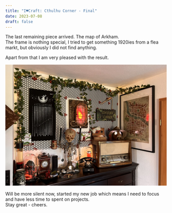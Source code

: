 ```yaml
---
title: "I♥Craft: Cthulhu Corner - Final"
date: 2023-07-08
draft: false
---
```


The last remaining piece arrived. The map of Arkham.  
The frame is nothing special, I tried to get something 1920ies from a flea markt, but obviously I did not find anything.

Apart from that I am very pleased with the result.

![Cthulhu Corner RC2](/assets/pix/CthulhuCorner_Final.JPG)  


Will be more silent now, started my new job which means I need to focus and have less time to spent on projects.  
Stay great - cheers.
